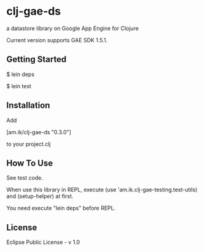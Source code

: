 # clj-gae-ds #

a datastore library on Google App Engine for Clojure

Current version supports GAE SDK 1.5.1.

## Getting Started ##

$ lein deps

$ lein test

## Installation ##

Add

[am.ik/clj-gae-ds "0.3.0"]

to your project.clj



## How To Use ##

See test code.

When use this library in REPL, execute (use 'am.ik.clj-gae-testing.test-utils) and (setup-helper) at first.

You need execute "lein deps" before REPL.

## License ##

Eclipse Public License - v 1.0
